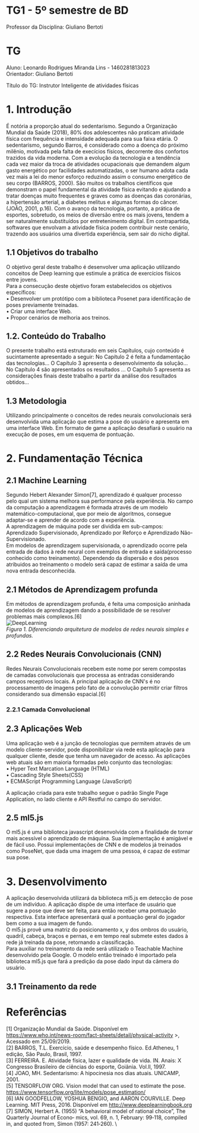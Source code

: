 # TG1 - 5º semestre de BD

 

Professor da Disciplina: Giuliano Bertoti 

 

# TG

 

Aluno: Leonardo Rodrigues Miranda Lins - 1460281813023 \
Orientador: Giuliano Bertoti

 

Título do TG: Instrutor Inteligente de atividades físicas

# 1. Introdução

É notória a proporção atual do sedentarismo. Segundo a Organização Mundial da Saúde (2018), 80% dos adolescentes não praticam atividade física com frequência e intensidade adequada para sua faixa etária.
O sedentarismo, segundo Barros, é considerado como a doença do próximo milênio, motivada pela falta de execícios físicos, decorrente dos confortos trazidos da vida moderna. Com a evolução da tecnologia e a tendência cada vez maior da troca de atividades ocupacionais que demandem algum gasto energético por facilidades automatizadas, o ser humano adota cada vez mais a lei do menor esforço reduzindo assim o consumo energético de seu corpo (BARROS, 2000).
São muitos os trabalhos científicos que demonstram o papel fundamental da atividade física evitando e ajudando a tratar doenças muito frequentes e graves como as doenças das coronárias, a hipertensão arterial, a diabetes melitus e algumas formas do câncer. (JOÃO, 2001, p.16). Com o avanço da tecnologia, portanto, a prática de esportes, sobretudo, os meios de diversão entre os mais jovens, tendem a ser naturalmente substituídos por entretenimento digital. Em contrapartida, softwares que envolvam a atividade física podem contribuir neste cenário, trazendo aos usuários uma divertida experiência, sem sair do nicho digital.


## 1.1 Objetivos do trabalho

O objetivo geral deste trabalho é desenvolver uma aplicação utilizando conceitos de Deep learning que estimule a prática de exercícios físicos entre jovens.
\
Para a consecução deste objetivo foram estabelecidos os objetivos específicos: \
• Desenvolver um protótipo com a biblioteca Posenet para identificação de poses previamente treinadas. \
• Criar uma interface Web. \
• Propor cenários de melhoria aos treinos. 

## 1.2. Conteúdo do Trabalho

O presente trabalho está estruturado em seis Capítulos, cujo conteúdo é sucintamente apresentado a seguir:
No Capítulo 2 é feita a fundamentação das tecnologias...
O Capítulo 3 apresenta o desenvolvimento da solução...
No Capítulo 4 são apresentados os resultados ...
O Capítulo 5 apresenta as considerações finais  deste trabalho a partir da análise dos resultados obtidos...

## 1.3 Metodologia

Utilizando principalmente o conceitos de redes neurais convolucionais será desenvolvida uma aplicação que estima a pose do usuário e apresenta em uma interface Web. Em formato de game a aplicação desafiará o usuário na execução de poses, em um esquema de pontuação.

# 2. Fundamentação Técnica


## 2.1 Machine Learning
 Segundo Hebert Alexander Simon[7], aprendizado é qualquer processo pelo qual um sistema melhora sua performance pela experiência. No campo da computação a aprendizagem é formada através de um modelo matemático-computacional, que por meio de algoritmos, consegue adaptar-se e aprender de acordo com a experiência.\
 A aprendizagem de máquina pode ser dividida em sub-campos: Aprendizado Supervisionado, Aprendizado por Reforço e Aprendizado Não-Supervisionado.\
 Em modelos de aprendizagem supervisionada, o aprendizado ocorre pela entrada de dados à rede neural com exemplos de entrada e saída(processo conhecido como treinamento). Dependendo da dispersão e dos pesos atribuidos ao treinamento o modelo será capaz de estimar a saída de uma nova entrada desconhecida.  
## 2.1 Métodos de Aprendizagem profunda
 Em métodos de aprendizagem profunda, é feita uma composição aninhada de modelos de aprendizagem dando a possibilidade de se resolver problemas mais complexos.[6] \
 ![DeepLearning](https://www.institutodeengenharia.org.br/site/wp-content/uploads/2019/04/2.png) \
     _Figura 1. Diferenciando arquitetura de modelos de redes neurais simples e profundas._ 
     
## 2.2 Redes Neurais Convolucionais (CNN)
  Redes Neurais Convolucionais recebem este nome por serem compostas de camadas convolucionais que processa as entradas considerando campos receptivos locais.  A principal aplicação de CNN's é no processamento de imagens pelo fato de a convolução permitir criar filtros considerando sua dimensão espacial.[6] 
  ### 2.2.1 Camada Convolucional
   
## 2.3 Aplicações Web
  Uma aplicação web é a junção de tecnologias que permitem através de um modelo cliente-servidor, pode disponibilizar via rede esta aplicação para qualquer cliente, desde que tenha um navegador de acesso. As aplicações web atuais são em maioria formadas pelo conjunto das tecnologias: \
  • Hyper Text Marcation Language (HTML) \
  • Cascading Style Sheets(CSS) \
  • ECMAScript Programming Language (JavaScript) 
  
  A aplicação criada para este trabalho segue o padrão Single Page Application, no lado cliente e API Restful no campo do servidor.

## 2.5 ml5.js

 O ml5.js é uma biblioteca javascript desenvolvida com a finalidade de tornar mais acessível o aprendizado de máquina. Sua implementação é amigável e de fácil uso. Possui implementações de CNN e de modelos já treinados como PoseNet, que dada uma imagem de uma pessoa, é capaz de estimar sua pose.   
 
 # 3. Desenvolvimento
 
  A aplicação desenvolvida utilizará da biblioteca ml5.js em detecção de pose de um indivíduo. A aplicação dispõe de uma interface de usuário que sugere a pose que deve ser feita, para então receber uma pontuação respectiva. Esta interface apresentará qual a pontuação geral do jogador bem como a sua imagem de fundo. \
  O ml5.js provê uma matriz do posicionamento x, y dos ombros do usuário, quadril, cabeça, braços e pernas, e em tempo real submete estes dados à rede já treinada da pose, retornando a classificação. \
  Para auxiliar no treinamento da rede será utilizado o Teachable Machine desenvolvido pela Google. O modelo então treinado é importado pela biblioteca ml5.js que fará a predição da pose dado input da câmera do usuário.
  
  ## 3.1 Treinamento da rede
   
  
# Referências

[1] Organização Mundial da Saúde. Disponível em https://www.who.int/news-room/fact-sheets/detail/physical-activity >, Acessado em 25/09/2019. \
[2] BARROS, T.L. Exercício, saúde e desempenho físico. Ed.Atheneu, 1 edição, São Paulo, Brasil, 1997. \
[3] FERREIRA. E. Atividade física, lazer e qualidade de vida. IN. Anais: X Congresso Brasileiro de ciências do esporte, Goiãnia. Vol.ll, 1997. \
[4] JOAO, MH. Sedentarismo: A hipocinesia nos dias atuais. UNICAMP, 2001. \
[5] TENSORFLOW ORG. Vision model that can used to estimate the pose. https://www.tensorflow.org/lite/models/pose_estimation/ \
[6] IAN GOODFELLOW, YOSHUA BENGIO, and AARON COURVILLE. Deep Learning. MIT Press, 2016. Disponível em http://www.deeplearningbook.org
[7] SIMON, Herbert A. (1955) “A behavioral model of rational choice”, The Quarterly Journal of Econo‑
mics, vol. 69, n. 1, February: 99‑118, compiled in, and quoted from, Simon (1957: 241‑260). \
